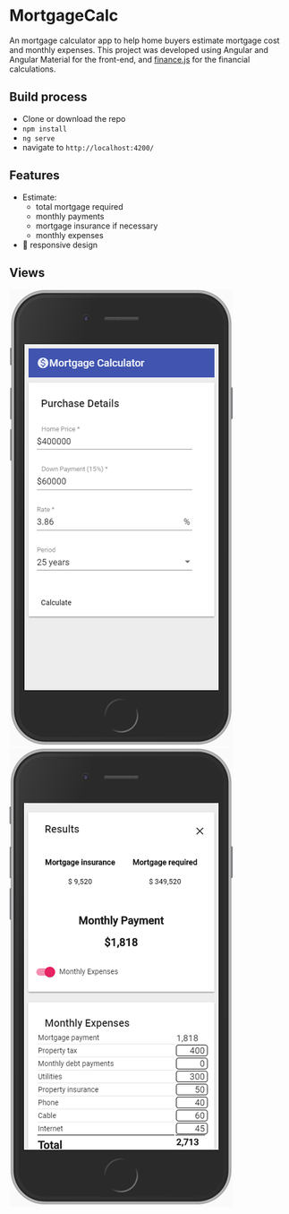 # MortgageCalc

An mortgage calculator app to help home buyers estimate mortgage cost and monthly expenses. This project was developed using Angular and Angular Material for the front-end, and [finance.js](https://github.com/essamjoubori/finance.js) for the financial calculations.


## Build process

 - Clone or download the repo
 - `npm install`
 - `ng serve`
 - navigate to `http://localhost:4200/`
 
 
## Features

- Estimate:
  - total mortgage required
  - monthly payments
  - mortgage insurance if necessary
  - monthly expenses
- 📱 responsive design


## Views

![alt text](https://github.com/dpetla/ng-mortgage-calculator/blob/master/src/assets/screenshots/mortgage1_opt.png "mobile screenshot 1")  ![alt text](https://github.com/dpetla/ng-mortgage-calculator/blob/master/src/assets/screenshots/mortgage2_opt.png "mobile screenshot 2")
